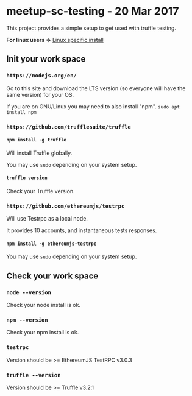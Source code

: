 # meetup-sc-testing - 20 Mar 2017

This project provides a simple setup to get used with truffle testing.

**For linux users =>** [Linux specific install](LINUX_SETUP.md)

## Init your work space

### `https://nodejs.org/en/`

Go to this site and download the LTS version (so everyone will have the same version) for your OS.

If you are on GNU/Linux you may need to also install "npm".
`sudo apt install npm`

### `https://github.com/trufflesuite/truffle`

#### `npm install -g truffle`

Will install Truffle globally.

You may use `sudo` depending on your system setup.

#### `truffle version`

Check your Truffle version.

### `https://github.com/ethereumjs/testrpc`

Will use Testrpc as a local node.

It provides 10 accounts, and instantaneous tests responses.

#### `npm install -g ethereumjs-testrpc`

You may use `sudo` depending on your system setup.

## Check your work space

### `node --version`

Check your node install is ok.

### `npm --version`

Check your npm install is ok.

### `testrpc`

Version should be >= EthereumJS TestRPC v3.0.3

### `truffle --version`

Version should be >= Truffle v3.2.1
